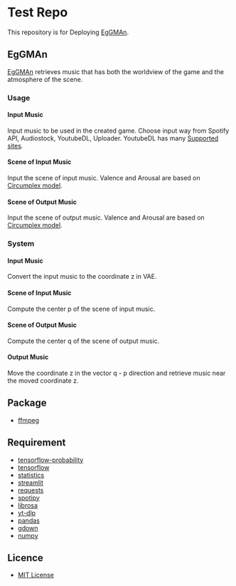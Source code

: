 # Test Repo
This repository is for Deploying [EgGMAn](https://ryusei-test-repo.streamlit.app).

## EgGMAn
[EgGMAn](https://ryusei-test-repo.streamlit.app) retrieves music that has both the worldview of the game and the atmosphere of the scene.

### Usage
#### Input Music
Input music to be used in the created game. Choose input way from Spotify API, Audiostock, YoutubeDL, Uploader. YoutubeDL has many [Supported sites](https://github.com/yt-dlp/yt-dlp/blob/master/supportedsites.md).

#### Scene of Input Music
Input the scene of input music. Valence and Arousal are based on [Circumplex model](https://en.wikipedia.org/wiki/Emotion_classification#Circumplex_model).

#### Scene of Output Music
Input the scene of output music. Valence and Arousal are based on [Circumplex model](https://en.wikipedia.org/wiki/Emotion_classification#Circumplex_model).

### System
#### Input Music
Convert the input music to the coordinate z in VAE.

#### Scene of Input Music
Compute the center p of the scene of input music.

#### Scene of Output Music
Compute the center q of the scene of output music. 

#### Output Music
Move the coordinate z in the vector q - p direction and retrieve music near the moved coordinate z.

## Package
* [ffmpeg](https://ffmpeg.org)

## Requirement
* [tensorflow-probability](https://www.tensorflow.org/probability)
* [tensorflow](https://www.tensorflow.org)
* [statistics](https://docs.python.org/3/library/statistics.html)
* [streamlit](https://streamlit.io)
* [requests](https://requests.readthedocs.io)
* [spotipy](https://spotipy.readthedocs.io)
* [librosa](https://librosa.org)
* [yt-dlp](https://github.com/yt-dlp/yt-dlp)
* [pandas](https://pandas.pydata.org)
* [gdown](https://github.com/wkentaro/gdown)
* [numpy](https://numpy.org)

## Licence
* [MIT License](https://en.wikipedia.org/wiki/MIT_License)
